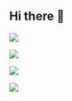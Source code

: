 ## Hi there 👋

![](http://github-profile-summary-cards.vercel.app/api/cards/profile-details?username=YosukeKono0101&theme=midnight_purple)

![](http://github-profile-summary-cards.vercel.app/api/cards/repos-per-language?username=YosukeKono0101&theme=midnight_purple)

![](http://github-profile-summary-cards.vercel.app/api/cards/stats?username=YosukeKono0101&theme=midnight_purple)

![](http://github-profile-summary-cards.vercel.app/api/cards/productive-time?username=YosukeKono0101&theme=midnight_purple&utcOffset=8)
